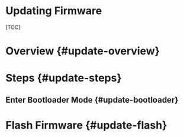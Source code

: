 Updating Firmware
================

[TOC]

# Overview {#update-overview}

# Steps {#update-steps}

## Enter Bootloader Mode {#update-bootloader}

# Flash Firmware {#update-flash}
